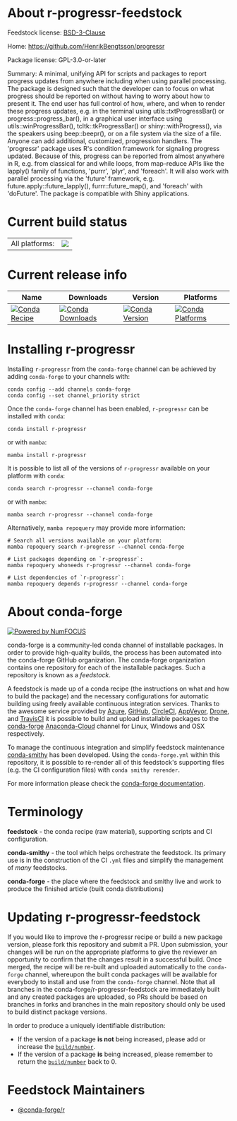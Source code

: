 About r-progressr-feedstock
===========================

Feedstock license: [BSD-3-Clause](https://github.com/conda-forge/r-progressr-feedstock/blob/main/LICENSE.txt)

Home: https://github.com/HenrikBengtsson/progressr

Package license: GPL-3.0-or-later

Summary: A minimal, unifying API for scripts and packages to report progress updates from anywhere including when using parallel processing.  The package is designed such that the developer can to focus on what progress should be reported on without having to worry about how to present it.  The end user has full control of how, where, and when to render these progress updates, e.g. in the terminal using utils::txtProgressBar() or progress::progress_bar(), in a graphical user interface using utils::winProgressBar(), tcltk::tkProgressBar() or shiny::withProgress(), via the speakers using beep::beepr(), or on a file system via the size of a file. Anyone can add additional, customized, progression handlers. The 'progressr' package uses R's condition framework for signaling progress updated. Because of this, progress can be reported from almost anywhere in R, e.g. from classical for and while loops, from map-reduce APIs like the lapply() family of functions, 'purrr', 'plyr', and 'foreach'. It will also work with parallel processing via the 'future' framework, e.g. future.apply::future_lapply(), furrr::future_map(), and 'foreach' with 'doFuture'. The package is compatible with Shiny applications.

Current build status
====================


<table><tr><td>All platforms:</td>
    <td>
      <a href="https://dev.azure.com/conda-forge/feedstock-builds/_build/latest?definitionId=10031&branchName=main">
        <img src="https://dev.azure.com/conda-forge/feedstock-builds/_apis/build/status/r-progressr-feedstock?branchName=main">
      </a>
    </td>
  </tr>
</table>

Current release info
====================

| Name | Downloads | Version | Platforms |
| --- | --- | --- | --- |
| [![Conda Recipe](https://img.shields.io/badge/recipe-r--progressr-green.svg)](https://anaconda.org/conda-forge/r-progressr) | [![Conda Downloads](https://img.shields.io/conda/dn/conda-forge/r-progressr.svg)](https://anaconda.org/conda-forge/r-progressr) | [![Conda Version](https://img.shields.io/conda/vn/conda-forge/r-progressr.svg)](https://anaconda.org/conda-forge/r-progressr) | [![Conda Platforms](https://img.shields.io/conda/pn/conda-forge/r-progressr.svg)](https://anaconda.org/conda-forge/r-progressr) |

Installing r-progressr
======================

Installing `r-progressr` from the `conda-forge` channel can be achieved by adding `conda-forge` to your channels with:

```
conda config --add channels conda-forge
conda config --set channel_priority strict
```

Once the `conda-forge` channel has been enabled, `r-progressr` can be installed with `conda`:

```
conda install r-progressr
```

or with `mamba`:

```
mamba install r-progressr
```

It is possible to list all of the versions of `r-progressr` available on your platform with `conda`:

```
conda search r-progressr --channel conda-forge
```

or with `mamba`:

```
mamba search r-progressr --channel conda-forge
```

Alternatively, `mamba repoquery` may provide more information:

```
# Search all versions available on your platform:
mamba repoquery search r-progressr --channel conda-forge

# List packages depending on `r-progressr`:
mamba repoquery whoneeds r-progressr --channel conda-forge

# List dependencies of `r-progressr`:
mamba repoquery depends r-progressr --channel conda-forge
```


About conda-forge
=================

[![Powered by
NumFOCUS](https://img.shields.io/badge/powered%20by-NumFOCUS-orange.svg?style=flat&colorA=E1523D&colorB=007D8A)](https://numfocus.org)

conda-forge is a community-led conda channel of installable packages.
In order to provide high-quality builds, the process has been automated into the
conda-forge GitHub organization. The conda-forge organization contains one repository
for each of the installable packages. Such a repository is known as a *feedstock*.

A feedstock is made up of a conda recipe (the instructions on what and how to build
the package) and the necessary configurations for automatic building using freely
available continuous integration services. Thanks to the awesome service provided by
[Azure](https://azure.microsoft.com/en-us/services/devops/), [GitHub](https://github.com/),
[CircleCI](https://circleci.com/), [AppVeyor](https://www.appveyor.com/),
[Drone](https://cloud.drone.io/welcome), and [TravisCI](https://travis-ci.com/)
it is possible to build and upload installable packages to the
[conda-forge](https://anaconda.org/conda-forge) [Anaconda-Cloud](https://anaconda.org/)
channel for Linux, Windows and OSX respectively.

To manage the continuous integration and simplify feedstock maintenance
[conda-smithy](https://github.com/conda-forge/conda-smithy) has been developed.
Using the ``conda-forge.yml`` within this repository, it is possible to re-render all of
this feedstock's supporting files (e.g. the CI configuration files) with ``conda smithy rerender``.

For more information please check the [conda-forge documentation](https://conda-forge.org/docs/).

Terminology
===========

**feedstock** - the conda recipe (raw material), supporting scripts and CI configuration.

**conda-smithy** - the tool which helps orchestrate the feedstock.
                   Its primary use is in the construction of the CI ``.yml`` files
                   and simplify the management of *many* feedstocks.

**conda-forge** - the place where the feedstock and smithy live and work to
                  produce the finished article (built conda distributions)


Updating r-progressr-feedstock
==============================

If you would like to improve the r-progressr recipe or build a new
package version, please fork this repository and submit a PR. Upon submission,
your changes will be run on the appropriate platforms to give the reviewer an
opportunity to confirm that the changes result in a successful build. Once
merged, the recipe will be re-built and uploaded automatically to the
`conda-forge` channel, whereupon the built conda packages will be available for
everybody to install and use from the `conda-forge` channel.
Note that all branches in the conda-forge/r-progressr-feedstock are
immediately built and any created packages are uploaded, so PRs should be based
on branches in forks and branches in the main repository should only be used to
build distinct package versions.

In order to produce a uniquely identifiable distribution:
 * If the version of a package **is not** being increased, please add or increase
   the [``build/number``](https://docs.conda.io/projects/conda-build/en/latest/resources/define-metadata.html#build-number-and-string).
 * If the version of a package **is** being increased, please remember to return
   the [``build/number``](https://docs.conda.io/projects/conda-build/en/latest/resources/define-metadata.html#build-number-and-string)
   back to 0.

Feedstock Maintainers
=====================

* [@conda-forge/r](https://github.com/conda-forge/r/)

